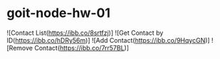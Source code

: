 # goit-node-hw-01

![Contact List(https://ibb.co/8srtfzj)] 
![Get Contact by ID(https://ibb.co/hDRy56m)]
![Add Contact(https://ibb.co/9HqycGN)]
![Remove Contact(https://ibb.co/7rr57BL)]